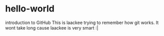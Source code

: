 # hello-world
introduction to GitHub
This is laackee trying to remember how git works.
It wont take long cause laackee is very smart :|
